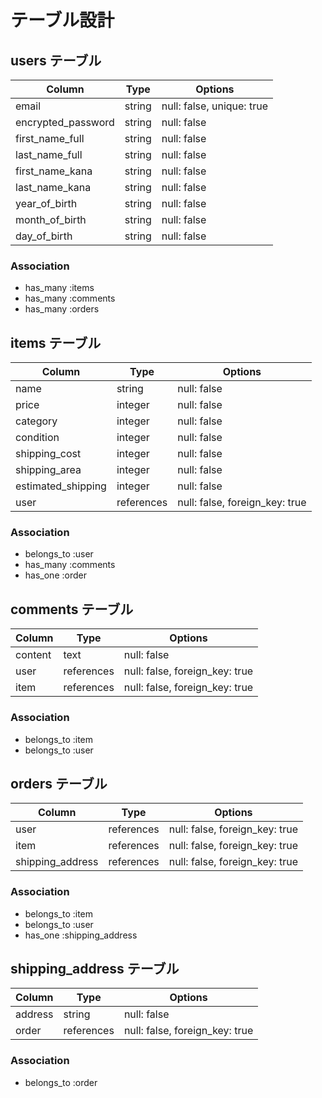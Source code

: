 # テーブル設計

## users テーブル

| Column             | Type   | Options     |
| ------------------ | ------ | ----------- |
| email              | string | null: false, unique: true |
| encrypted_password | string | null: false |
| first_name_full    | string | null: false |
| last_name_full     | string | null: false |
| first_name_kana    | string | null: false |
| last_name_kana     | string | null: false |
| year_of_birth      | string | null: false |
| month_of_birth     | string | null: false |
| day_of_birth       | string | null: false |

### Association

- has_many :items
- has_many :comments
- has_many :orders


## items テーブル

| Column             | Type   | Options     |
| ------------------ | ------ | ----------- |
| name               | string | null: false |
| price              | integer| null: false |
| category           | integer| null: false |
| condition          | integer| null: false |
| shipping_cost      | integer| null: false |
| shipping_area      | integer| null: false |
| estimated_shipping | integer| null: false |
| user               | references   | null: false, foreign_key: true |

### Association

- belongs_to :user
- has_many :comments
- has_one :order


## comments テーブル

| Column             | Type   | Options     |
| ------------------ | ------ | ----------- |
| content            | text   | null: false |
| user               | references   | null: false, foreign_key: true |
| item               | references   | null: false, foreign_key: true |


### Association

- belongs_to :item
- belongs_to :user


## orders テーブル

| Column             | Type   | Options     |
| ------------------ | ------ | ----------- |
| user               | references   | null: false, foreign_key: true |
| item               | references   | null: false, foreign_key: true |
| shipping_address   | references   | null: false, foreign_key: true |

### Association

- belongs_to :item
- belongs_to :user
- has_one :shipping_address


## shipping_address テーブル

| Column             | Type   | Options     |
| ------------------ | ------ | ----------- |
| address            | string | null: false |
| order              | references | null: false, foreign_key: true |


### Association

- belongs_to :order